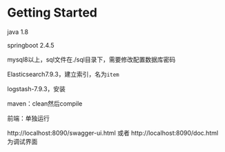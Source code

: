 # Getting Started

java 1.8

springboot 2.4.5

mysql8以上，sql文件在./sql目录下，需要修改配置数据库密码

Elasticsearch7.9.3，建立索引，名为`item`

logstash-7.9.3，安装

maven：clean然后compile

前端：单独运行

http://localhost:8090/swagger-ui.html  或者  http://localhost:8090/doc.html 为调试界面


